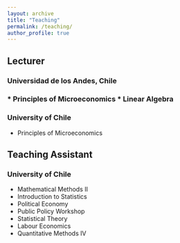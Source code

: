 ```yaml
---
layout: archive
title: "Teaching"
permalink: /teaching/
author_profile: true
---
```


## Lecturer

### Universidad de los Andes, Chile
<h3>
* Principles of Microeconomics
* Linear Algebra
</h3>

### University of Chile
* Principles of Microeconomics


## Teaching Assistant

### University of Chile
* Mathematical Methods II
* Introduction to Statistics
* Political Economy
* Public Policy Workshop
* Statistical Theory
* Labour Economics
* Quantitative Methods IV